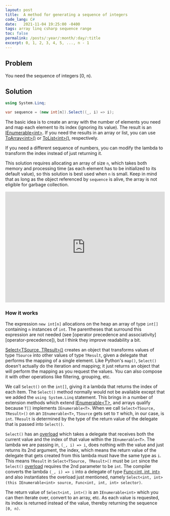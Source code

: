 ```yaml
---
layout: post
title:  A method for generating a sequence of integers
code_lang: C#
date:   2021-11-04 19:25:00 -0400
tags: array linq csharp sequence range
toc: false
permalink: /posts/:year/:month/:day/:title
excerpt: 0, 1, 2, 3, 4, 5, ..., n - 1
---
```


## Problem

You need the sequence of integers [0, n).

<!-- more -->

## Solution

```csharp
using System.Linq;

var sequence = (new int[n]).Select((_, i) => i);
```

The basic idea is to create an array with the number of elements you
need and map each element to its index (ignoring its value). The
result is an [IEnumerable\<int\>][docs-ienumerable-t]. If you need the
results in an array or list, you can use
[ToArray\<int\>()][docs-toarray] or [ToList\<int\>()][docs-tolist],
respectively.

If you need a different sequence of numbers, you can modify the lambda to
transform the index instead of just returning it.

This solution requires allocating an array of size `n`, which takes
both memory and processing time (as each element has to be initialized
to its default value), so this solution is best used when `n` is
small. Keep in mind that as long as the object referenced by
`sequence` is alive, the array is not eligible for garbage collection.


<iframe width="100%" height="350" src="https://dotnetfiddle.net/Widget/Cak9AC" frameborder="0"></iframe>

<!--
using System;
using System.Linq;

var sequence = (new int[5]).Select((_, i) => i);

Console.WriteLine(string.Join(' ', sequence));
-->


### How it works ###

The expression `new int[n]` allocations on the heap an array of type
`int[]` containing `n` instances of `int`. The parentheses that
surround this expression are not needed (see [operator precedence and
associativity][operator-precedence]), but I think they improve
readability a bit.

[Select\<TSource, TResult\>()][docs-select] creates an object that
transforms values of type `TSource` into other values of type
`TResult`, given a delegate that performs the mapping of a single
element. Like Python's `map()`, `Select()` doesn't actually do the
iteration and mapping; it just returns an object that will perform the
mapping as you request the values. You can also compose it with other
operations like filtering, grouping, etc.

We call `Select()` on the `int[]`, giving it a lambda that returns the
index of each item. The `Select()` method normally would not be
available except that we added the `using System.Linq` statement. This
brings in a number of extension methods which extend
[IEnumerable\<T\>][docs-ienumerable-t], and arrays qualify because
`T[]` implements `IEnumerable<T>`. When we call `Select<TSource,
TResult>()` on an `IEnumerable<T>`, `TSource` gets set to `T` which,
in our case, is `int`. `TResult` is determined by the type of the
return value of the delegate that is passed into `Select()`.

`Select()` has an [overload][docs-select-overload] which takes a
delegate that receives both the current value and the index of that
value within the `IEnumerable<T>`. The lambda we are passing in, `(_,
i) => i`, does nothing with the value and just returns its 2nd
argument, the index, which means the return value of the delegate that
gets created from this lambda must have the same type as `i`. This
means `TResult` in `Select<TSource, TResult>()` must be `int` since
the `Select()` [overload][docs-select-overload] requires the 2nd
parameter to be `int`. The compiler converts the lambda `(_, i) => i`
into a delegate of type [Func\<int, int, int\>][docs-func] and also
instantiates the overload just mentioned, namely `Select<int,
int>(this IEnumerable<int> source, Func<int, int, int> selector)`.

The return value of `Select<int, int>()` is an `IEnumerable<int>`
which you can then iterate over, convert to an array, etc. As each
value is requested, its index is returned instead of the value,
thereby returning the sequence `[0, n)`.


[docs-func]: https://docs.microsoft.com/en-us/dotnet/api/system.func-3
[docs-ienumerable-t]: https://docs.microsoft.com/en-us/dotnet/api/system.collections.generic.ienumerable-1
[docs-select]: https://docs.microsoft.com/en-us/dotnet/api/system.linq.enumerable.select
[docs-select-overload]: https://docs.microsoft.com/en-us/dotnet/api/system.linq.enumerable.select?view=net-6.0#System_Linq_Enumerable_Select__2_System_Collections_Generic_IEnumerable___0__System_Func___0_System_Int32___1__
[docs-toarray]: https://docs.microsoft.com/en-us/dotnet/api/system.linq.enumerable.toarray
[docs-tolist]: https://docs.microsoft.com/en-us/dotnet/api/system.linq.enumerable.tolist